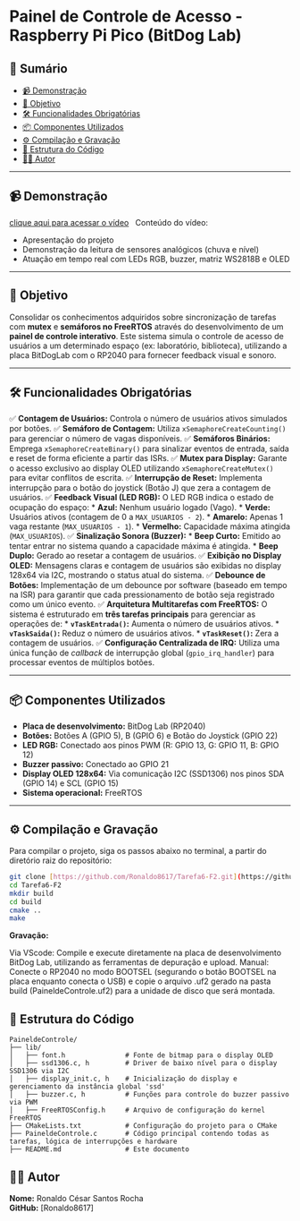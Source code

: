 # Painel de Controle de Acesso - Raspberry Pi Pico (BitDog Lab)

## 📌 Sumário  
- [📹 Demonstração](#-demonstração)  
- [🎯 Objetivo](#-objetivo)  
- [🛠️ Funcionalidades Obrigatórias](#️-funcionalidades-obrigatórias)  
- [📦 Componentes Utilizados](#-componentes-utilizados)  
- [⚙️ Compilação e Gravação](#️-compilação-e-gravação)  
- [📂 Estrutura do Código](#-estrutura-do-código)  
- [👨‍💻 Autor](#-autor)  

---

## 📹 Demonstração  
[clique aqui para acessar o vídeo](https://drive.google.com/file/d/1KGhIHI-ZHLxwJsvF2xodwm_9o59Hkp7k/view?usp=drive_link)
 
Conteúdo do vídeo:  
- Apresentação do projeto  
- Demonstração da leitura de sensores analógicos (chuva e nível) 
- Atuação em tempo real com LEDs RGB, buzzer, matriz WS2818B e OLED 

---

## 🎯 Objetivo  
Consolidar os conhecimentos adquiridos sobre sincronização de tarefas com **mutex** e **semáforos no FreeRTOS** através do desenvolvimento de um **painel de controle interativo**. Este sistema simula o controle de acesso de usuários a um determinado espaço (ex: laboratório, biblioteca), utilizando a placa BitDogLab com o RP2040 para fornecer feedback visual e sonoro.

---

## 🛠️ Funcionalidades Obrigatórias  
✅ **Contagem de Usuários:** Controla o número de usuários ativos simulados por botões.
✅ **Semáforo de Contagem:** Utiliza `xSemaphoreCreateCounting()` para gerenciar o número de vagas disponíveis.
✅ **Semáforos Binários:** Emprega `xSemaphoreCreateBinary()` para sinalizar eventos de entrada, saída e reset de forma eficiente a partir das ISRs.
✅ **Mutex para Display:** Garante o acesso exclusivo ao display OLED utilizando `xSemaphoreCreateMutex()` para evitar conflitos de escrita.
✅ **Interrupção de Reset:** Implementa interrupção para o botão do joystick (Botão J) que zera a contagem de usuários.
✅ **Feedback Visual (LED RGB):** O LED RGB indica o estado de ocupação do espaço:
    * **Azul:** Nenhum usuário logado (Vago).
    * **Verde:** Usuários ativos (contagem de 0 a `MAX_USUARIOS - 2`).
    * **Amarelo:** Apenas 1 vaga restante (`MAX_USUARIOS - 1`).
    * **Vermelho:** Capacidade máxima atingida (`MAX_USUARIOS`).
✅ **Sinalização Sonora (Buzzer):**
    * **Beep Curto:** Emitido ao tentar entrar no sistema quando a capacidade máxima é atingida.
    * **Beep Duplo:** Gerado ao resetar a contagem de usuários.
✅ **Exibição no Display OLED:** Mensagens claras e contagem de usuários são exibidas no display 128x64 via I2C, mostrando o status atual do sistema.
✅ **Debounce de Botões:** Implementação de um debounce por software (baseado em tempo na ISR) para garantir que cada pressionamento de botão seja registrado como um único evento.
✅ **Arquitetura Multitarefas com FreeRTOS:** O sistema é estruturado em **três tarefas principais** para gerenciar as operações de:
    * **`vTaskEntrada()`:** Aumenta o número de usuários ativos.
    * **`vTaskSaida()`:** Reduz o número de usuários ativos.
    * **`vTaskReset()`:** Zera a contagem de usuários.
✅ **Configuração Centralizada de IRQ:** Utiliza uma única função de *callback* de interrupção global (`gpio_irq_handler`) para processar eventos de múltiplos botões.

---

## 📦 Componentes Utilizados  
- **Placa de desenvolvimento:** BitDog Lab (RP2040) 
- **Botões:** Botões A (GPIO 5), B (GPIO 6) e Botão do Joystick (GPIO 22)
- **LED RGB:** Conectado aos pinos PWM (R: GPIO 13, G: GPIO 11, B: GPIO 12)
- **Buzzer passivo:** Conectado ao GPIO 21
- **Display OLED 128x64:** Via comunicação I2C (SSD1306) nos pinos SDA (GPIO 14) e SCL (GPIO 15)
- **Sistema operacional:** FreeRTOS 

---

## ⚙️ Compilação e Gravação  
Para compilar o projeto, siga os passos abaixo no terminal, a partir do diretório raiz do repositório:

```bash
git clone [https://github.com/Ronaldo8617/Tarefa6-F2.git](https://github.com/Ronaldo8617/Tarefa6-F2.git)
cd Tarefa6-F2
mkdir build
cd build
cmake ..
make
```
**Gravação:**  

Via VScode: Compile e execute diretamente na placa de desenvolvimento BitDog Lab, utilizando as ferramentas de depuração e upload.
Manual: Conecte o RP2040 no modo BOOTSEL (segurando o botão BOOTSEL na placa enquanto conecta o USB) e copie o arquivo .uf2 gerado na pasta build (PaineldeControle.uf2) para a unidade de disco que será montada.

## 📂 Estrutura do Código  

```plaintext
PaineldeControle/  
├── lib/  
│   ├── font.h               # Fonte de bitmap para o display OLED  
│   ├── ssd1306.c, h         # Driver de baixo nível para o display SSD1306 via I2C  
│   ├── display_init.c, h    # Inicialização do display e gerenciamento da instância global 'ssd'  
│   ├── buzzer.c, h          # Funções para controle do buzzer passivo via PWM  
│   ├── FreeRTOSConfig.h     # Arquivo de configuração do kernel FreeRTOS
├── CMakeLists.txt           # Configuração do projeto para o CMake
├── PaineldeControle.c       # Código principal contendo todas as tarefas, lógica de interrupções e hardware
├── README.md                # Este documento
```

## 👨‍💻 Autor  
**Nome:** Ronaldo César Santos Rocha  
**GitHub:** [Ronaldo8617]
